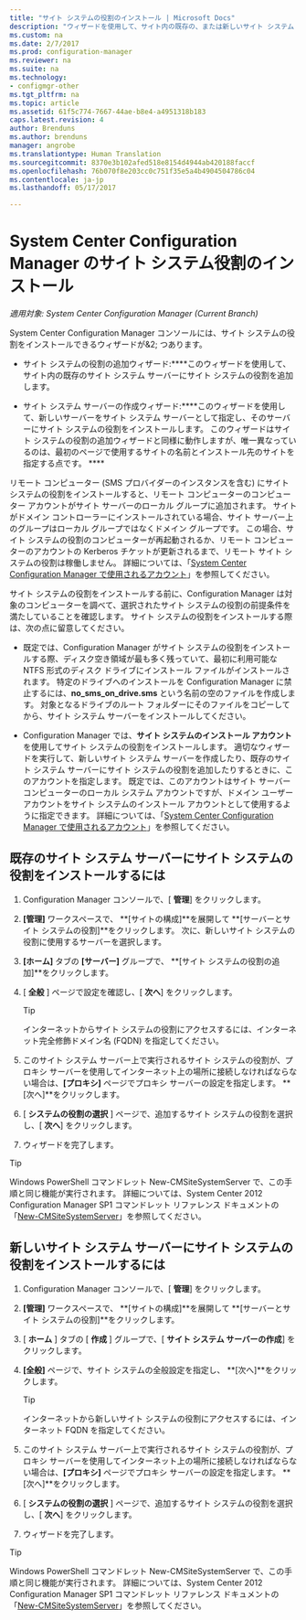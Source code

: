 ```yaml
---
title: "サイト システムの役割のインストール | Microsoft Docs"
description: "ウィザードを使用して、サイト内の既存の、または新しいサイト システム サーバーにサイト システムの役割を追加します。"
ms.custom: na
ms.date: 2/7/2017
ms.prod: configuration-manager
ms.reviewer: na
ms.suite: na
ms.technology:
- configmgr-other
ms.tgt_pltfrm: na
ms.topic: article
ms.assetid: 61f5c774-7667-44ae-b8e4-a4951318b183
caps.latest.revision: 4
author: Brenduns
ms.author: brenduns
manager: angrobe
ms.translationtype: Human Translation
ms.sourcegitcommit: 8370e3b102afed518e8154d4944ab420188faccf
ms.openlocfilehash: 76b070f8e203cc0c751f35e5a4b4904504786c04
ms.contentlocale: ja-jp
ms.lasthandoff: 05/17/2017

---
```

# <a name="install-site-system-roles-for-system-center-configuration-manager"></a>System Center Configuration Manager のサイト システム役割のインストール

*適用対象: System Center Configuration Manager (Current Branch)*

System Center Configuration Manager コンソールには、サイト システムの役割をインストールできるウィザードが&2; つあります。  

-   サイト システムの役割の追加ウィザード:****このウィザードを使用して、サイト内の既存のサイト システム サーバーにサイト システムの役割を追加します。  

-   サイト システム サーバーの作成ウィザード:****このウィザードを使用して、新しいサーバーをサイト システム サーバーとして指定し、そのサーバーにサイト システムの役割をインストールします。 このウィザードはサイト システムの役割の追加ウィザードと同様に動作しますが、唯一異なっているのは、最初のページで使用するサイトの名前とインストール先のサイトを指定する点です。 ****  

リモート コンピューター (SMS プロバイダーのインスタンスを含む) にサイト システムの役割をインストールすると、リモート コンピューターのコンピューター アカウントがサイト サーバーのローカル グループに追加されます。 サイトがドメイン コントローラーにインストールされている場合、サイト サーバー上のグループはローカル グループではなくドメイン グループです。 この場合、サイト システムの役割のコンピューターが再起動されるか、リモート コンピューターのアカウントの Kerberos チケットが更新されるまで、リモート サイト システムの役割は稼働しません。 詳細については、「[System Center Configuration Manager で使用されるアカウント](../../../../core/plan-design/hierarchy/accounts.md)」を参照してください。  

サイト システムの役割をインストールする前に、Configuration Manager は対象のコンピューターを調べて、選択されたサイト システムの役割の前提条件を満たしていることを確認します。 サイト システムの役割をインストールする際は、次の点に留意してください。  

-   既定では、Configuration Manager がサイト システムの役割をインストールする際、ディスク空き領域が最も多く残っていて、最初に利用可能な NTFS 形式のディスク ドライブにインストール ファイルがインストールされます。 特定のドライブへのインストールを Configuration Manager に禁止するには、**no_sms_on_drive.sms** という名前の空のファイルを作成します。 対象となるドライブのルート フォルダーにそのファイルをコピーしてから、サイト システム サーバーをインストールしてください。  

-   Configuration Manager では、**サイト システムのインストール アカウント**を使用してサイト システムの役割をインストールします。 適切なウィザードを実行して、新しいサイト システム サーバーを作成したり、既存のサイト システム サーバーにサイト システムの役割を追加したりするときに、このアカウントを指定します。 既定では、このアカウントはサイト サーバー コンピューターのローカル システム アカウントですが、ドメイン ユーザー アカウントをサイト システムのインストール アカウントとして使用するように指定できます。 詳細については、「[System Center Configuration Manager で使用されるアカウント](../../../../core/plan-design/hierarchy/accounts.md)」を参照してください。  

##  <a name="bkmk_Install"></a> 既存のサイト システム サーバーにサイト システムの役割をインストールするには  

1.  Configuration Manager コンソールで、[ **管理**] をクリックします。  

2.  **[管理]** ワークスペースで、 **[サイトの構成]**を展開して **[サーバーとサイト システムの役割]**をクリックします。 次に、新しいサイト システムの役割に使用するサーバーを選択します。  

3.  **[ホーム]** タブの **[サーバー]** グループで、 **[サイト システムの役割の追加]**をクリックします。  

4.  [ **全般** ] ページで設定を確認し、[ **次へ**] をクリックします。  

    > [!TIP]  
    >  インターネットからサイト システムの役割にアクセスするには、インターネット完全修飾ドメイン名 (FQDN) を指定してください。  

5.  このサイト システム サーバー上で実行されるサイト システムの役割が、プロキシ サーバーを使用してインターネット上の場所に接続しなければならない場合は、**[プロキシ]** ページでプロキシ サーバーの設定を指定します。 **[次へ]**をクリックします。  

6.  [ **システムの役割の選択** ] ページで、追加するサイト システムの役割を選択し、[ **次へ**] をクリックします。  

7.  ウィザードを完了します。  

> [!TIP]  
>  Windows PowerShell コマンドレット New-CMSiteSystemServer で、この手順と同じ機能が実行されます。 詳細については、System Center 2012 Configuration Manager SP1 コマンドレット リファレンス ドキュメントの「[New-CMSiteSystemServer](http://go.microsoft.com/fwlink/p/?LinkID=271414)」を参照してください。  

## <a name="to-install-site-system-roles-on-a-new-site-system-server"></a>新しいサイト システム サーバーにサイト システムの役割をインストールするには  

1.  Configuration Manager コンソールで、[ **管理**] をクリックします。  

2.  **[管理]** ワークスペースで、 **[サイトの構成]**を展開して **[サーバーとサイト システムの役割]**をクリックします。  

3.  [ **ホーム** ] タブの [ **作成** ] グループで、[ **サイト システム サーバーの作成**] をクリックします。  

4.  **[全般]** ページで、サイト システムの全般設定を指定し、 **[次へ]**をクリックします。  

    > [!TIP]  
    >  インターネットから新しいサイト システムの役割にアクセスするには、インターネット FQDN を指定してください。  

5.  このサイト システム サーバー上で実行されるサイト システムの役割が、プロキシ サーバーを使用してインターネット上の場所に接続しなければならない場合は、**[プロキシ]** ページでプロキシ サーバーの設定を指定します。 **[次へ]**をクリックします。  

6.  [ **システムの役割の選択** ] ページで、追加するサイト システムの役割を選択し、[ **次へ**] をクリックします。  

7.  ウィザードを完了します。  

> [!TIP]  
>  Windows PowerShell コマンドレット New-CMSiteSystemServer で、この手順と同じ機能が実行されます。 詳細については、System Center 2012 Configuration Manager SP1 コマンドレット リファレンス ドキュメントの「[New-CMSiteSystemServer](http://go.microsoft.com/fwlink/p/?LinkID=271414)」を参照してください。  

